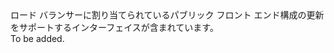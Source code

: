 <Namespace Name="Microsoft.Azure.Management.Network.Fluent.LoadBalancerPublicFrontend.Update">
  <Docs>
    <summary>ロード バランサーに割り当てられているパブリック フロント エンド構成の更新をサポートするインターフェイスが含まれています。</summary> 
    <remarks>To be added.</remarks>
  </Docs>
</Namespace>
